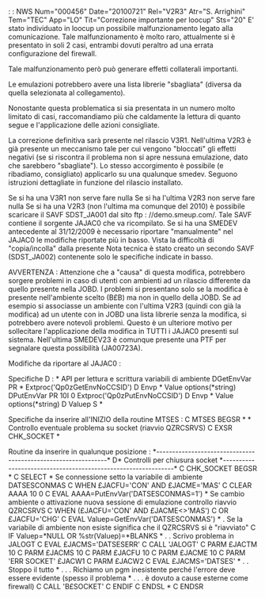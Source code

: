  :  : NWS Num="000456" Date="20100721" Rel="V2R3" Atr="S. Arrighini" Tem="TEC" App="LO" Tit="Correzione importante per loocup" Sts="20"
E' stato individuato in loocup un possibile malfunzionamento legato alla comunicazione.
Tale malfunzionamento è molto raro, attualmente si è presentato in soli 2 casi, entrambi dovuti peraltro ad una errata configurazione del firewall.

Tale malfunzionamento però può generare effetti collaterali importanti.

Le emulazioni potrebbero avere una lista librerie "sbagliata" (diversa da quella selezionata al collegamento).

Nonostante questa problematica si sia presentata in un numero molto limitato di casi, raccomandiamo
più che caldamente la lettura di quanto segue e l'applicazione delle azioni consigliate.

La correzione definitiva sarà presente nel rilascio V3R1.
Nell'ultima V2R3 è già presente un meccanismo tale per cui vengono "bloccati" gli effetti negativi
(se si riscontra il problema non si apre nessuna emulazione, dato che sarebbero "sbagliate").
Lo stesso accorgimento è possibile (e ribadiamo, consigliato) applicarlo su una qualunque smedev.
Seguono istruzioni dettagliate in funzione del rilascio installato.

Se si ha una V3R1 non serve fare nulla
Se si ha l'ultima V2R3 non serve fare nulla
Se si ha una V2R3 (non l'ultima ma comunque del 2010) è possibile scaricare il SAVF SDST_JA001 dal sito ftp : //demo.smeup.com/. Tale SAVF contiene il sorgente JAJAC0 che va ricompilato.
Se si ha una SMEDEV antecedente al 31/12/2009 è necessario riportare "manualmente" nel JAJAC0 le modifiche riportate più in basso. Vista la difficoltà di "copia/incolla" dalla presente Nota tecnica
è stato creato un secondo SAVF (SDST_JA002) contenente solo le specifiche indicate in basso.

AVVERTENZA : 
Attenzione che a "causa" di questa modifica, potrebbero sorgere problemi in caso di utenti con ambienti ad un rilascio differente da quello presente nella JOBD.
I problemi si presentano solo se la modifica è presente nell'ambiente scelto (B£B) ma non in quello
della JOBD.
Se ad esempio si associasse un ambiente con l'ultima V2R3 (quindi con già la modifica) ad un utente con in JOBD una lista librerie senza la modifica, si potrebbero avere notevoli problemi.
Questo è un ulteriore motivo per sollecitare l'applicazione della modifica in TUTTI i JAJAC0 presenti sul sistema.
Nell'ultima SMEDEV23 è comunque presente una PTF per segnalare questa possibilità (JA00723A).

Modifiche da riportare al JAJAC0 : 

Specifiche D : 
 \* API per lettura e scrittura variabili di ambiente
DGetEnvVar        PR              \*   Extproc('Qp0zGetEnvNoCCSID')
D   Envp                          \*   Value options(\*string)
DPutEnvVar        PR            10I 0 Extproc('Qp0zPutEnvNoCCSID')
D   Envp                          \*   Value options(\*string)
D Valuep          S               \*

Specifiche da inserire all'INIZIO della routine MTSES : 
C     MTSES         BEGSR
 \*
 \* Controllo eventuale problema su socket (riavvio QZRCSRVS)
C                   EXSR      CHK_SOCKET
 \*

Routine da inserire in qualunque posizione : 
 \*--------------------------------------------------------------\*
D\* Controlli per chiusura socket
 \*--------------------------------------------------------------\*
C     CHK_SOCKET    BEGSR
 \*
C                   SELECT
 \* Se connessione setto la variabile di ambiente DATSESCONMAS
C                   WHEN      £JACFU='CON' AND £JACME='MAS'
C                   CLEAR                   AAAA             10 0
C                   EVAL      AAAA=PutEnvVar('DATSESCONMAS=1')
 \* Se cambio ambiente o attivazione nuova sessione di emulazione controllo riavvio QZRCSRVS
C                   WHEN      (£JACFU='CON' AND £JACME<>'MAS')
C                             OR £JACFU='CHG'
C                   EVAL      Valuep=GetEnvVar('DATSESCONMAS')
 \* . Se la variabile di ambiente non esiste significa che il QZRCSRVS si è "riavviato"
C                   IF        Valuep=\*NULL OR %str(Valuep)=\*BLANKS
 \* . . Scrivo problema in JALOGT
C                   EVAL      £JACMS='DATSESERR'
C                   CALL      'JALOGT'
C                   PARM                    £JACTM           10
C                   PARM                    £JACMS           10
C                   PARM                    £JACFU           10
C                   PARM                    £JACME           10
C                   PARM      'ERR SOCKET'  £JACW1
C                   PARM                    £JACW2
C                   EVAL      £JACMS='DATSES'
 \* . . Stoppo il tutto
 \* . . . Richiamo un pgm inesistente perché l'errore deve essere evidente (spesso il problema
 \* . . . è dovuto a cause esterne come firewall)
C                   CALL      'B£SOCKET'
C                   ENDIF
C                   ENDSL
 \*
C                   ENDSR
